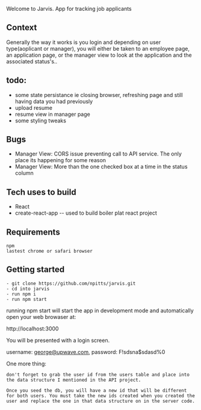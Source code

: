 Welcome to Jarvis. App for tracking job applicants

## Context
Generally the way it works is you login and depending on user type(aoplicant or manager), you will either be taken to an employee page, an application page, or the manager view to look at the application and the associated status's..
## todo:
- some state persistance ie closing browser, refreshing page and still having data you had previously
- upload resume
- resume view in manager page
- some styling tweaks
## Bugs
- Manager View: CORS issue preventing call to API service. The only place its happening for some reason
- Manager View: More than the one checked box at a time in the status column


## Tech uses to build
- React
- create-react-app -- used to build boiler plat react project

## Requirements
```
npm
lastest chrome or safari browser
```
## Getting started
```
- git clone https://github.com/npitts/jarvis.git
- cd into jarvis
- run npm i
- run npm start
```


running npm start will start the app in development mode and automatically open your web browaser at:

http://localhost:3000

You will be presented with a login screen.

username: george@upwave.com,
password: F!sdsna$sdasd%0

One more thing:
```
don't forget to grab the user id from the users table and place into the data structure I mentioned in the API project.

Once you seed the db, you will have a new id that will be different for both users. You must take the new ids created when you created the user and replace the one in that data structure on in the server code.
```
